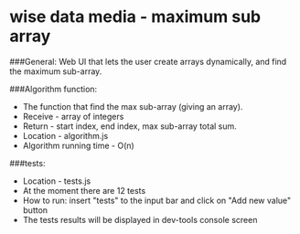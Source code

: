 # wise data media - maximum sub array

###General:
Web UI that lets the user create arrays dynamically, and find the maximum sub-array.

###Algorithm function:
- The function that find the max sub-array (giving an array).
- Receive - array of integers
- Return - start index, end index, max sub-array total sum.
- Location - algorithm.js
- Algorithm running time  - O(n)

###tests:
- Location - tests.js
- At the moment there are 12 tests
- How to run: insert "tests" to the input bar and click on "Add new value" button
- The tests results will be displayed in dev-tools console screen
